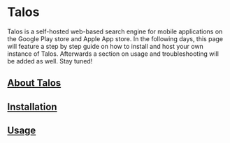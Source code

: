 # Talos

Talos is a self-hosted web-based search engine for mobile applications on the Google Play store and Apple App store. In the following days, this page will feature a step by step guide on how to install and host your own instance of Talos. Afterwards a section on usage and troubleshooting will be added as well. Stay tuned!

## [About Talos](about.md)


## [Installation](installation.md)

## [Usage](usage.md)
